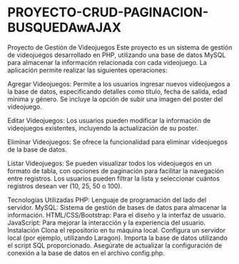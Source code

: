 # PROYECTO-CRUD-PAGINACION-BUSQUEDAwAJAX
Proyecto de Gestión de Videojuegos
Este proyecto es un sistema de gestión de videojuegos desarrollado en PHP, utilizando una base de datos MySQL para almacenar la información relacionada con cada videojuego. La aplicación permite realizar las siguientes operaciones:

Agregar Videojuegos: Permite a los usuarios ingresar nuevos videojuegos a la base de datos, especificando detalles como título, fecha de salida, edad mínima y género. Se incluye la opción de subir una imagen del poster del videojuego.

Editar Videojuegos: Los usuarios pueden modificar la información de videojuegos existentes, incluyendo la actualización de su poster.

Eliminar Videojuegos: Se ofrece la funcionalidad para eliminar videojuegos de la base de datos.

Listar Videojuegos: Se pueden visualizar todos los videojuegos en un formato de tabla, con opciones de paginación para facilitar la navegación entre registros. Los usuarios pueden filtrar la lista y seleccionar cuántos registros desean ver (10, 25, 50 o 100).

Tecnologías Utilizadas
PHP: Lenguaje de programación del lado del servidor.
MySQL: Sistema de gestión de bases de datos para almacenar la información.
HTML/CSS/Bootstrap: Para el diseño y la interfaz de usuario.
JavaScript: Para mejorar la interacción y la experiencia del usuario.
Instalación
Clona el repositorio en tu máquina local.
Configura un servidor local (por ejemplo, utilizando Laragon).
Importa la base de datos utilizando el script SQL proporcionado.
Asegúrate de actualizar la configuración de conexión a la base de datos en el archivo config.php.
